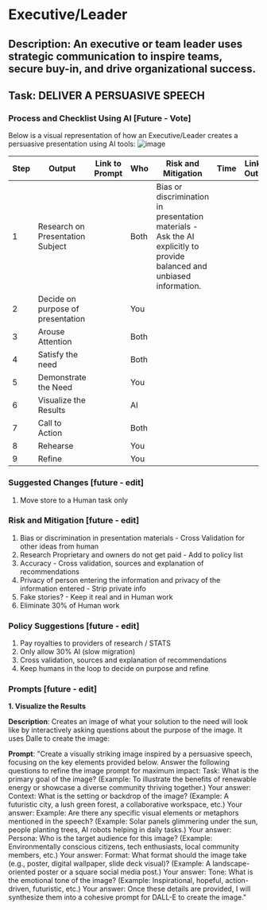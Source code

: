 # Executive/Leader

## Description: An executive or team leader uses strategic communication to inspire teams, secure buy-in, and drive organizational success.

## Task: DELIVER A PERSUASIVE SPEECH

### Process and Checklist Using AI [Future - Vote]

Below is a visual representation of how an Executive/Leader creates a persuasive presentation using AI tools:
![image](https://github.com/user-attachments/assets/e64c5d00-f5df-43a2-bb5e-8a6ca9be64f5)


| Step | Output                                | Link to Prompt | Who  | Risk and Mitigation                                                                                                    | Time | Link to Output |
|------|---------------------------------------|----------------|------|------------------------------------------------------------------------------------------------------------------------|------|----------------|
| 1    | Research on Presentation Subject      |                | Both | Bias or discrimination in presentation materials - Ask the AI explicitly to provide balanced and unbiased information. |      |                |
| 2    | Decide on purpose of presentation<br> |                | You  |                                                                                                                        |      |                |
| 3    | Arouse Attention<br>                  |                | Both |                                                                                                                        |      |                |
| 4    | Satisfy the need<br>                  |                | Both |                                                                                                                        |      |                |
| 5    | Demonstrate the Need<br>              |                | You  |                                                                                                                        |      |                |
| 6    | Visualize the Results<br>             |                | AI   |                                                                                                                        |      |                |
| 7    | Call to Action<br>                    |                | Both |                                                                                                                        |      |                |
| 8    | Rehearse                              |                | You  |                                                                                                                        |      |                |
| 9    | Refine                                |                | You  |                                                                                                                        |      |                |

### Suggested Changes  [future - edit]
1. Move store to a Human task only

### Risk and Mitigation [future - edit]

1. Bias or discrimination in presentation materials - Cross Validation for other ideas from human
2. Research Proprietary and owners do not get paid - Add to policy list
3. Accuracy - Cross validation, sources and explanation of recommendations
4. Privacy of person entering the information and privacy of the information entered - Strip private info
5. Fake stories? - Keep it real and in Human work
7. Eliminate 30% of Human work



### Policy Suggestions  [future - edit]
1. Pay royalties to providers of research / STATS
2. Only allow 30% AI (slow migration)
3. Cross validation, sources and explanation of recommendations
4. Keep humans in the loop to decide on purpose and refine



### Prompts  [future - edit]
 
**1. Visualize the Results**

**Description**: 
Creates an image of what your solution to the need will look like by interactively asking questions about the purpose of the image.  It uses Dalle to create the image:

**Prompt**:
"Create a visually striking image inspired by a persuasive speech, focusing on the key elements provided below. Answer the following questions to refine the image prompt for maximum impact:
Task:
What is the primary goal of the image?
(Example: To illustrate the benefits of renewable energy or showcase a diverse community thriving together.)
Your answer:
Context:
What is the setting or backdrop of the image?
(Example: A futuristic city, a lush green forest, a collaborative workspace, etc.)
Your answer:
Example:
Are there any specific visual elements or metaphors mentioned in the speech?
(Example: Solar panels glimmering under the sun, people planting trees, AI robots helping in daily tasks.)
Your answer:
Persona:
Who is the target audience for this image?
(Example: Environmentally conscious citizens, tech enthusiasts, local community members, etc.)
Your answer:
Format:
What format should the image take (e.g., poster, digital wallpaper, slide deck visual)?
(Example: A landscape-oriented poster or a square social media post.)
Your answer:
Tone:
What is the emotional tone of the image?
(Example: Inspirational, hopeful, action-driven, futuristic, etc.)
Your answer:
Once these details are provided, I will synthesize them into a cohesive prompt for DALL-E to create the image."

